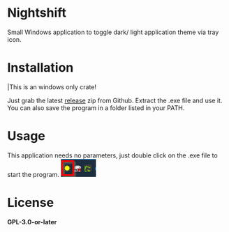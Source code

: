 # Nightshift

Small Windows application to toggle dark/ light application theme via tray icon.

# Installation

|This is an windows only crate!

Just grab the latest [release](https://github.com/smuel-adm/renorm/releases) zip from Github. Extract the .exe file and use it. You can also save the program in a folder listed in your PATH.

# Usage

This application needs no parameters, just double click on the .exe file to start the program.
![](res/usage%20-%20app%20icon.png)

# License

**GPL-3.0-or-later**